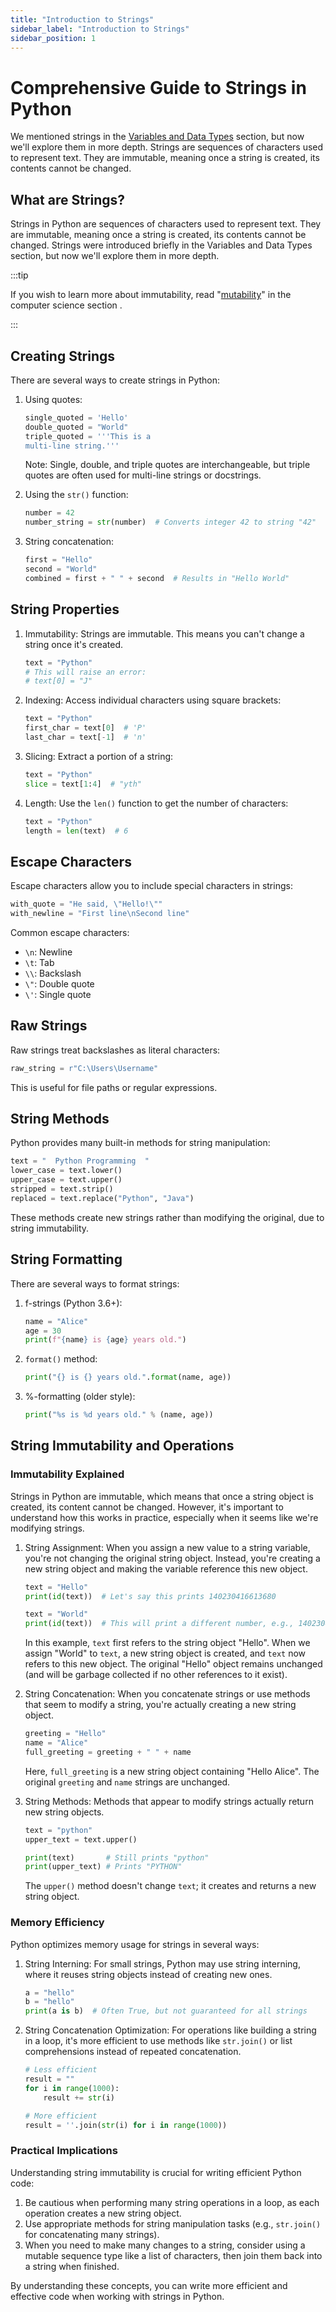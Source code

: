```yaml
---
title: "Introduction to Strings"
sidebar_label: "Introduction to Strings"
sidebar_position: 1
---
```


# Comprehensive Guide to Strings in Python

We mentioned strings in the [Variables and Data Types](../basic-python-syntax/variables-and-data-types) section, but now we'll explore them in more depth. Strings are sequences of characters used to represent text. They are immutable, meaning once a string is created, its contents cannot be changed.

## What are Strings?

Strings in Python are sequences of characters used to represent text. They are immutable, meaning once a string is created, its contents cannot be changed. Strings were introduced briefly in the Variables and Data Types section, but now we'll explore them in more depth.

:::tip

If you wish to learn more about immutability, read "[mutability](/docs/computer-science/mutability)" in the computer science section .

:::

## Creating Strings

There are several ways to create strings in Python:

1. Using quotes:
   ```python
   single_quoted = 'Hello'
   double_quoted = "World"
   triple_quoted = '''This is a
   multi-line string.'''
   ```
   Note: Single, double, and triple quotes are interchangeable, but triple quotes are often used for multi-line strings or docstrings.

2. Using the `str()` function:
   ```python
   number = 42
   number_string = str(number)  # Converts integer 42 to string "42"
   ```

3. String concatenation:
   ```python
   first = "Hello"
   second = "World"
   combined = first + " " + second  # Results in "Hello World"
   ```

## String Properties

1. Immutability:
   Strings are immutable. This means you can't change a string once it's created.
   ```python
   text = "Python"
   # This will raise an error:
   # text[0] = "J"
   ```

2. Indexing:
   Access individual characters using square brackets:
   ```python
   text = "Python"
   first_char = text[0]  # 'P'
   last_char = text[-1]  # 'n'
   ```

3. Slicing:
   Extract a portion of a string:
   ```python
   text = "Python"
   slice = text[1:4]  # "yth"
   ```

4. Length:
   Use the `len()` function to get the number of characters:
   ```python
   text = "Python"
   length = len(text)  # 6
   ```

## Escape Characters

Escape characters allow you to include special characters in strings:

```python
with_quote = "He said, \"Hello!\""
with_newline = "First line\nSecond line"
```

Common escape characters:
- `\n`: Newline
- `\t`: Tab
- `\\`: Backslash
- `\"`: Double quote
- `\'`: Single quote

## Raw Strings

Raw strings treat backslashes as literal characters:

```python
raw_string = r"C:\Users\Username"
```

This is useful for file paths or regular expressions.

## String Methods

Python provides many built-in methods for string manipulation:

```python
text = "  Python Programming  "
lower_case = text.lower()
upper_case = text.upper()
stripped = text.strip()
replaced = text.replace("Python", "Java")
```

These methods create new strings rather than modifying the original, due to string immutability.

## String Formatting

There are several ways to format strings:

1. f-strings (Python 3.6+):
   ```python
   name = "Alice"
   age = 30
   print(f"{name} is {age} years old.")
   ```

2. `format()` method:
   ```python
   print("{} is {} years old.".format(name, age))
   ```

3. %-formatting (older style):
   ```python
   print("%s is %d years old." % (name, age))
   ```

## String Immutability and Operations

### Immutability Explained

Strings in Python are immutable, which means that once a string object is created, its content cannot be changed. However, it's important to understand how this works in practice, especially when it seems like we're modifying strings.

1. String Assignment:
   When you assign a new value to a string variable, you're not changing the original string object. Instead, you're creating a new string object and making the variable reference this new object.

   ```python
   text = "Hello"
   print(id(text))  # Let's say this prints 140230416613680

   text = "World"
   print(id(text))  # This will print a different number, e.g., 140230416613712
   ```

   In this example, `text` first refers to the string object "Hello". When we assign "World" to `text`, a new string object is created, and `text` now refers to this new object. The original "Hello" object remains unchanged (and will be garbage collected if no other references to it exist).

2. String Concatenation:
   When you concatenate strings or use methods that seem to modify a string, you're actually creating a new string object.

   ```python
   greeting = "Hello"
   name = "Alice"
   full_greeting = greeting + " " + name
   ```

   Here, `full_greeting` is a new string object containing "Hello Alice". The original `greeting` and `name` strings are unchanged.

3. String Methods:
   Methods that appear to modify strings actually return new string objects.

   ```python
   text = "python"
   upper_text = text.upper()

   print(text)       # Still prints "python"
   print(upper_text) # Prints "PYTHON"
   ```

   The `upper()` method doesn't change `text`; it creates and returns a new string object.

### Memory Efficiency

Python optimizes memory usage for strings in several ways:

1. String Interning:
   For small strings, Python may use string interning, where it reuses string objects instead of creating new ones.

   ```python
   a = "hello"
   b = "hello"
   print(a is b)  # Often True, but not guaranteed for all strings
   ```

2. String Concatenation Optimization:
   For operations like building a string in a loop, it's more efficient to use methods like `str.join()` or list comprehensions instead of repeated concatenation.

   ```python
   # Less efficient
   result = ""
   for i in range(1000):
       result += str(i)

   # More efficient
   result = ''.join(str(i) for i in range(1000))
   ```

### Practical Implications

Understanding string immutability is crucial for writing efficient Python code:

1. Be cautious when performing many string operations in a loop, as each operation creates a new string object.
2. Use appropriate methods for string manipulation tasks (e.g., `str.join()` for concatenating many strings).
3. When you need to make many changes to a string, consider using a mutable sequence type like a list of characters, then join them back into a string when finished.

By understanding these concepts, you can write more efficient and effective code when working with strings in Python.